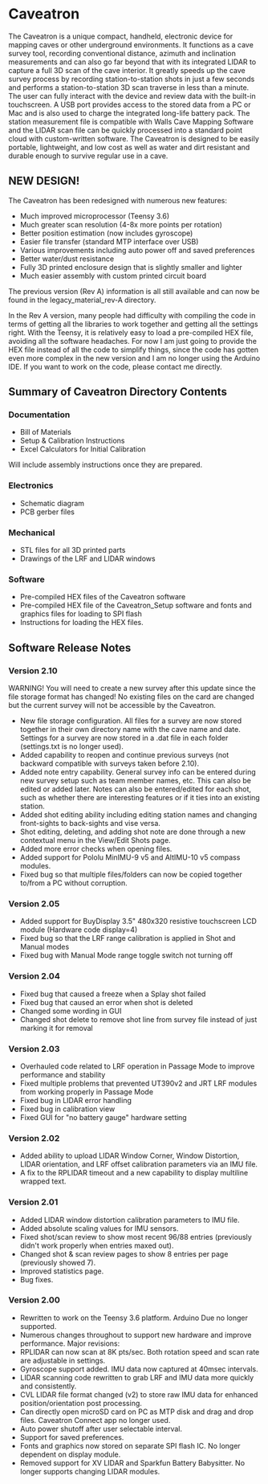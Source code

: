# Caveatron

The Caveatron is a unique compact, handheld, electronic device for mapping caves or other underground environments. It functions as a cave survey tool, recording conventional distance, azimuth and inclination measurements and can also go far beyond that with its integrated LIDAR to capture a full 3D scan of the cave interior. It greatly speeds up the cave survey process by recording station-to-station shots in just a few seconds and performs a station-to-station 3D scan traverse in less than a minute. The user can fully interact with the device and review data with the built-in touchscreen. A USB port provides access to the stored data from a PC or Mac and is also used to charge the integrated long-life battery pack. The station measurement file is compatible with Walls Cave Mapping Software and the LIDAR scan file can be quickly processed into a standard point cloud with custom-written software. The Caveatron is designed to be easily portable, lightweight, and low cost as well as water and dirt resistant and durable enough to survive regular use in a cave.

## NEW DESIGN!

The Caveatron has been redesigned with numerous new features:
- Much improved microprocessor (Teensy 3.6)
- Much greater scan resolution (4-8x more points per rotation)
- Better position estimation (now includes gyroscope)
- Easier file transfer (standard MTP interface over USB)
- Various improvements including auto power off and saved preferences
- Better water/dust resistance
- Fully 3D printed enclosure design that is slightly smaller and lighter
- Much easier assembly with custom printed circuit board

The previous version (Rev A) information is all still available and can now be found in the legacy_material_rev-A directory.

In the Rev A version, many people had difficulty with compiling the code in terms of getting all the libraries to work together and getting all the settings right. With the Teensy, it is relatively easy to load a pre-compiled HEX file, avoiding all the software headaches. For now I am just going to provide the HEX file instead of all the code to simplify things, since the code has gotten even more complex in the new version and I am no longer using the Arduino IDE. If you want to work on the code, please contact me directly.

## Summary of Caveatron Directory Contents

### Documentation
- Bill of Materials
- Setup & Calibration Instructions
- Excel Calculators for Initial Calibration

Will include assembly instructions once they are prepared.

### Electronics
- Schematic diagram
- PCB gerber files

### Mechanical
- STL files for all 3D printed parts
- Drawings of the LRF and LIDAR windows

### Software
- Pre-compiled HEX files of the Caveatron software
- Pre-compiled HEX file of the Caveatron_Setup software and fonts and graphics files for loading to SPI flash
- Instructions for loading the HEX files.

## Software Release Notes
### Version 2.10
WARNING! You will need to create a new survey after this update since the file storage format has changed! No existing files on the card are changed but the current survey will not be accessible by the Caveatron.
- New file storage configuration. All files for a survey are now stored together in their own directory name with the cave name and date. Settings for a survey are now stored in a .dat file in each folder (settings.txt is no longer used).
- Added capability to reopen and continue previous surveys (not backward compatible with surveys taken before 2.10).
- Added note entry capability. General survey info can be entered during new survey setup such as team member names, etc. This can also be edited or added later. Notes can also be entered/edited for each shot, such as whether there are interesting features or if it ties into an existing station.
- Added shot editing ability including editing station names and changing front-sights to back-sights and vise versa.
- Shot editing, deleting, and adding shot note are done through a new contextual menu in the View/Edit Shots page.
- Added more error checks when opening files.
- Added support for Pololu MinIMU-9 v5 and AltIMU-10 v5 compass modules. 
- Fixed bug so that multiple files/folders can now be copied together to/from a PC without corruption.

### Version 2.05
- Added support for BuyDisplay 3.5" 480x320 resistive touchscreen LCD module (Hardware code display=4)
- Fixed bug so that the LRF range calibration is applied in Shot and Manual modes
- Fixed bug with Manual Mode range toggle switch not turning off

### Version 2.04
- Fixed bug that caused a freeze when a Splay shot failed
- Fixed bug that caused an error when shot is deleted
- Changed some wording in GUI
- Changed shot delete to remove shot line from survey file instead of just marking it for removal

### Version 2.03
- Overhauled code related to LRF operation in Passage Mode to improve performance and stability
- Fixed multiple problems that prevented UT390v2 and JRT LRF modules from working properly in Passage Mode
- Fixed bug in LIDAR error handling
- Fixed bug in calibration view
- Fixed GUI for "no battery gauge" hardware setting

### Version 2.02
- Added ability to upload LIDAR Window Corner, Window Distortion, LIDAR orientation, and LRF offset calibration parameters via an IMU file.
- A fix to the RPLIDAR timeout and a new capability to display multiline wrapped text.

### Version 2.01
- Added LIDAR window distortion calibration parameters to IMU file.
- Added absolute scaling values for IMU sensors.
- Fixed shot/scan review to show most recent 96/88 entries (previously didn't work properly when entries maxed out).
- Changed shot & scan review pages to show 8 entries per page (previously showed 7).
- Improved statistics page.
- Bug fixes.

### Version 2.00
- Rewritten to work on the Teensy 3.6 platform. Arduino Due no longer supported.
- Numerous changes throughout to support new hardware and improve performance.
Major revisions:
- RPLIDAR can now scan at 8K pts/sec. Both rotation speed and scan rate are adjustable in settings.
- Gyroscope support added. IMU data now captured at 40msec intervals.
- LIDAR scanning code rewritten to grab LRF and IMU data more quickly and consistently.
- CVL LIDAR file format changed (v2) to store raw IMU data for enhanced position/orientation post processing.
- Can directly open microSD card on PC as MTP disk and drag and drop files. Caveatron Connect app no longer used.
- Auto power shutoff after user selectable interval.
- Support for saved preferences.
- Fonts and graphics now stored on separate SPI flash IC. No longer dependent on display module.
- Removed support for XV LIDAR and Sparkfun Battery Babysitter. No longer supports changing LIDAR modules.
